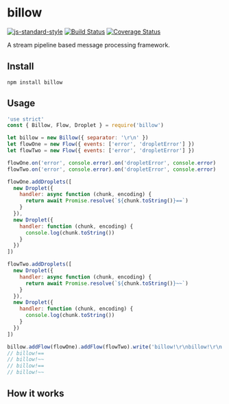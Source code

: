 # billow
[![js-standard-style](https://img.shields.io/badge/code%20style-standard-brightgreen.svg)](http://standardjs.com/)
[![Build Status](https://travis-ci.org/DavidCai1993/billow.svg?branch=master)](https://travis-ci.org/DavidCai1993/billow)
[![Coverage Status](https://coveralls.io/repos/github/DavidCai1993/billow/badge.svg?branch=master)](https://coveralls.io/github/DavidCai1993/billow?branch=master)

A stream pipeline based message processing framework.

## Install

```
npm install billow
```

## Usage

```js
'use strict'
const { Billow, Flow, Droplet } = require('billow')

let billow = new Billow({ separator: '\r\n' })
let flowOne = new Flow({ events: ['error', 'dropletError'] })
let flowTwo = new Flow({ events: ['error', 'dropletError'] })

flowOne.on('error', console.error).on('dropletError', console.error)
flowTwo.on('error', console.error).on('dropletError', console.error)

flowOne.addDroplets([
  new Droplet({
    handler: async function (chunk, encoding) {
      return await Promise.resolve(`${chunk.toString()}==`)
    }
  }),
  new Droplet({
    handler: function (chunk, encoding) {
      console.log(chunk.toString())
    }
  })
])

flowTwo.addDroplets([
  new Droplet({
    handler: async function (chunk, encoding) {
      return await Promise.resolve(`${chunk.toString()}~~`)
    }
  }),
  new Droplet({
    handler: function (chunk, encoding) {
      console.log(chunk.toString())
    }
  })
])

billow.addFlow(flowOne).addFlow(flowTwo).write('billow!\r\nbillow!\r\n')
// billow!==
// billow!~~
// billow!==
// billow!~~
```

## How it works
